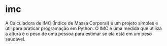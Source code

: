 # imc
A Calculadora de IMC (Índice de Massa Corporal) é um projeto simples e útil para praticar programação em Python. O IMC é uma medida que utiliza a altura e o peso de uma pessoa para estimar se ela está em um peso saudável.
